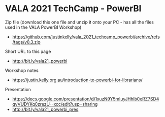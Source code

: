 # VALA 2021 TechCamp - PowerBI

Zip file (download this one file and unzip it onto your PC - has all the files used in the VALA PowerBI Workshop)

* https://github.com/justinkelly/vala_2021_techcamp_powerbi/archive/refs/tags/v0.3.zip

Short URL to this page

* http://bit.ly/vala21_powerbi

Workshop notes

* https://justin.kelly.org.au/introduction-to-powerbi-for-librarians/

Presentation

* https://docs.google.com/presentation/d/1xuzN9Y5mIuyJHhIb0eRZ7SD4qvVUDYKq0zrezU--xcc/edit?usp=sharing
* http://bit.ly/vala21_powerbi_pres
